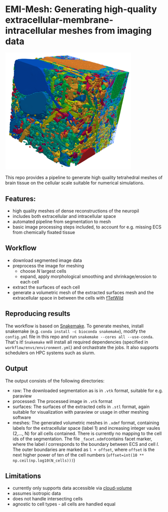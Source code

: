 # EMI-Mesh: Generating high-quality extracellular-membrane-intracellular meshes from imaging data


<img src='images/grand_challenge_mesh2.png' width='400'>

This repo provides a pipeline to generate high quality tetrahedral meshes of brain tissue on the cellular scale suitable for numerical simulations.

## Features:

- high quality meshes of dense reconstructions of the neuropil
- includes both extracellular and intracellular space
- automated pipeline from segmentation to mesh
- basic image processing steps included, to account for e.g. missing ECS from chemically fixated tissue


## Workflow
- download segmented image data
- preprocess the image for meshing
    - choose *N* largest cells
    - expand, apply morphological smoothing and shrinkage/erosion to each cell
- extract the surfaces of each cell
- generate a volumetric mesh of the extracted surfaces mesh and the extracellular space in between the cells with [fTetWild](https://github.com/wildmeshing/fTetWild)

## Reproducing results

The workflow is based on [Snakemake](https://snakemake.readthedocs.io/en/stable/index.html). To generate meshes, install snakemake (e.g. `conda install -c bioconda snakemake`), modify the `config.yml` file in this repo and run `snakemake --cores all --use-conda`. That's it!
`Snakemake` will install all required dependencies (specified in `workflow/envs/environment.yml`) and orchastrate the jobs. It also supports schedulers on HPC systems such as slurm.

## Output
The output consists of the following directories:
* raw: The downloaded segmentation as is in `.vtk` format, suitable for e.g. paraview
* processed: The processed image in `.vtk` format
* surfaces: The surfaces of the extracted cells in `.stl` format, again suitable for visualization with paraview or usage in other meshing software
* meshes: The generated volumetric meshes in `.xdmf` format, containing labels for the extracellular space (label 1) and increasing integer vaules (2,..., N) for all cells contained. There is currently no mapping to the cell ids of the segmentation. The file `_facet.xdmf`contains facet marker, where the label *l* corresponds to the boundary between ECS and cell *l*. The outer boundaries are marked as `l + offset`, where `offset` is the next higher power of ten of the cell numbers (`offset=int(10 ** np.ceil(np.log10(N_cells)))`)


## Limitations
* currently only supports data accessible via [cloud-volume](https://github.com/seung-lab/cloud-volume)
* assumes isotropic data
* does not handle intersecting cells
* agnostic to cell types - all cells are handled equal


